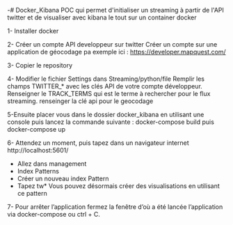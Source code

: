 -# Docker_Kibana
POC qui permet d'initialiser un streaming à partir de l'API twitter et de visualiser avec kibana le tout sur un container docker


1- Installer docker

2- Créer un compte API developpeur sur twitter
  Créer un compte sur une application de géocodage pa exemple ici : https://developer.mapquest.com/


3- Copier le repository

4- Modifier le fichier Settings dans Streaming/python/file
  Remplir les champs TWITTER_* avec les clés API de votre compte développeur.
  Renseigner le TRACK_TERMS qui est le terme à rechercher pour le flux streaming.
  renseinger la clé api pour le geocodage
  

5-Ensuite placer vous dans le dossier docker_kibana en utilisant une console puis lancez la commande suivante :
  docker-compose build
  puis
  docker-compose up
  
6- Attendez un moment, puis tapez dans un navigateur internet http://localhost:5601/
  - Allez dans management
  - Index Patterns
  - Créer un nouveau index Pattern
  - Tapez tw*
  Vous pouvez désormais créer des visualisations en utilisant ce pattern
  
7- Pour arrêter l’application fermez la fenêtre d’où a été lancée l’application via docker-compose ou ctrl + C. 
  

  
